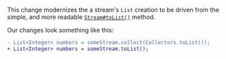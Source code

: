 This change modernizes the a stream's `List` creation to be driven from the simple, and more readable [`Stream#toList()`](https://docs.oracle.com/javase/16/docs/api/java.base/java/util/stream/Collectors.html#toList()) method.

Our changes look something like this:

```diff
- List<Integer> numbers = someStream.collect(Collectors.toList());
+ List<Integer> numbers = someStream.toList();
```

